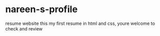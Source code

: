 # nareen-s-profile
resume website
this my first resume in html and css, youre welcome to check and review
